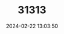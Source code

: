 ---
title: "31313"
category: "Dipterocarpus hasseltii"
draft: false
date: 2024-02-22 13:03:50
languages:
  Tagalog: ["Apitong"]
  Malay: ["Keruing Ropol"]
---